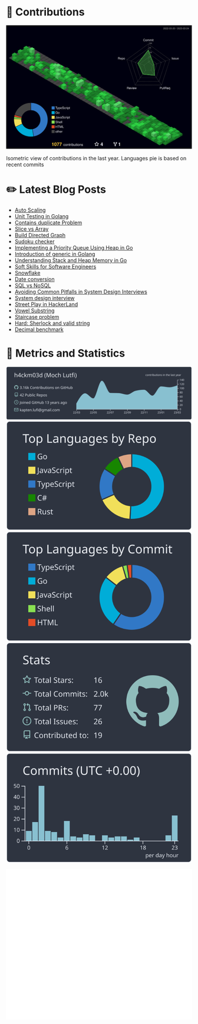 # :sparkling_heart: Contributions

<a href="./profile-3d-contrib/profile-night-green.svg">
    <img width="900em" src="./profile-3d-contrib/profile-night-green.svg">
</a>

Isometric view of contributions in the last year. Languages pie is based on recent commits

# :pencil2: Latest Blog Posts

<!-- BLOG-POST-LIST:START -->
- [Auto Scaling](https://lumochift.org/blog/devops/autoscaling)
- [Unit Testing in Golang](https://lumochift.org/blog/practical-unit-test)
- [Contains duplicate Problem](https://lumochift.org/blog/cp/containsDuplicateWithRust)
- [Slice vs Array](https://lumochift.org/blog/practical-go/slice)
- [Build Directed Graph](https://lumochift.org/blog/dsa/graph/intro-graph)
- [Sudoku checker](https://lumochift.org/blog/cp/sudoku-checker)
- [Implementing a Priority Queue Using Heap in Go](https://lumochift.org/blog/practical-go/priority-queue)
- [Introduction of generic in Golang](https://lumochift.org/blog/practical-go/intro-generic)
- [Understanding Stack and Heap Memory in Go](https://lumochift.org/blog/practical-go/stack-heap)
- [Soft Skills for Software Engineers](https://lumochift.org/blog/career/softskill-swe)
- [Snowflake](https://lumochift.org/blog/general/snowflake)
- [Date conversion](https://lumochift.org/blog/practical-go/dateconversion)
- [SQL vs NoSQL](https://lumochift.org/blog/general/sqlvsnosql)
- [Avoiding Common Pitfalls in System Design Interviews](https://lumochift.org/blog/career/tips-sdi)
- [System design interview](https://lumochift.org/blog/career/system-design-interview)
- [Street Play in HackerLand](https://lumochift.org/blog/cp/lightshow)
- [Vowel Substring](https://lumochift.org/blog/pattern/sliding-windows/vowelsubstring)
- [Staircase problem](https://lumochift.org/blog/dp/staircase)
- [Hard: Sherlock and valid string](https://lumochift.org/blog/cp/sherlock-and-valid-string)
- [Decimal benchmark](https://lumochift.org/blog/showdown-go/decimal-benchmark)
<!-- BLOG-POST-LIST:END -->

# :dizzy: Metrics and Statistics

![profile-details](profile-summary-card-output/nord_dark/0-profile-details.svg)
![stats](profile-summary-card-output/nord_dark/1-repos-per-language.svg)
![most-commit-language](profile-summary-card-output/nord_dark/2-most-commit-language.svg)
![stats](profile-summary-card-output/nord_dark/3-stats.svg)
![productive-time](profile-summary-card-output/nord_dark/4-productive-time.svg)

<img width="625em" src="./github-metrics.svg" />
